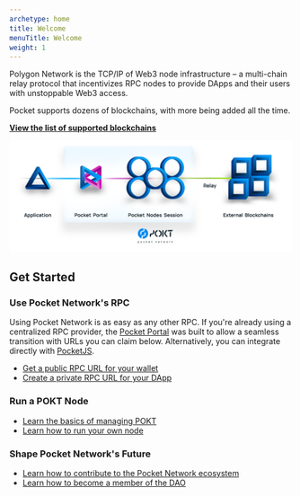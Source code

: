 ```yaml
---
archetype: home
title: Welcome
menuTitle: Welcome
weight: 1
---
```



Polygon Network is the TCP/IP of Web3 node infrastructure – a multi-chain relay protocol that incentivizes RPC nodes to provide DApps and their users with unstoppable Web3 access.

Pocket supports dozens of blockchains, with more being added all the time.

[**View the list of supported blockchains**](supported-blockchains.md)

![](/images/pocket_network_overview.png)
## Get Started

### Use Pocket Network's RPC

Using Pocket Network is as easy as any other RPC. If you're already using a centralized RPC provider, the [Pocket Portal](https://portal.pokt.network) was built to allow a seamless transition with URLs you can claim below. Alternatively, you can integrate directly with [PocketJS](https://docs.pokt.network/js/).

* [Get a public RPC URL for your wallet](use/public-rpc/README.md)
* [Create a private RPC URL for your DApp](use/get-endpoint.md)

### Run a POKT Node

* [Learn the basics of managing POKT](pokt/README.md)
* [Learn how to run your own node](node/README.md)

### Shape Pocket Network's Future

* [Learn how to contribute to the Pocket Network ecosystem](community/contribute.md)
* [Learn how to become a member of the DAO](community/trophies/README.md)
